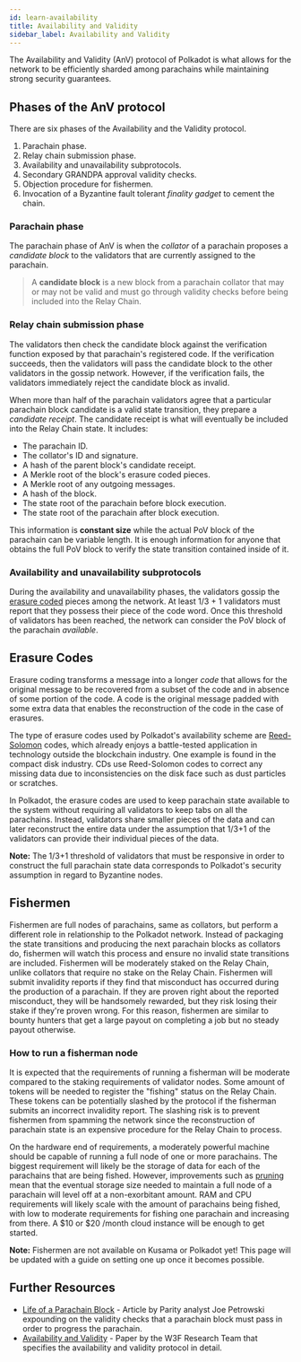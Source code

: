 ```yaml
---
id: learn-availability
title: Availability and Validity
sidebar_label: Availability and Validity
---
```


The Availability and Validity (AnV) protocol of Polkadot is what allows for the network to be efficiently sharded among parachains while maintaining strong security guarantees.

## Phases of the AnV protocol

There are six phases of the Availability and the Validity protocol.

1. Parachain phase.
2. Relay chain submission phase.
3. Availability and unavailability subprotocols.
4. Secondary GRANDPA approval validity checks.
5. Objection procedure for fishermen.
6. Invocation of a Byzantine fault tolerant _finality gadget_ to cement the chain.

### Parachain phase

The parachain phase of AnV is when the _collator_ of a parachain proposes a _candidate block_ to the validators that are currently assigned to the parachain.

> A __candidate block__ is a new block from a parachain collator that may or may not be valid and must go through validity checks before being included into the Relay Chain.

### Relay chain submission phase

The validators then check the candidate block against the verification function exposed by that parachain's registered code. If the verification succeeds, then the validators will pass the candidate block to the other validators in the gossip network. However, if the verification fails, the validators immediately reject the candidate block as invalid.

When more than half of the parachain validators agree that a particular parachain block candidate is a valid state transition, they prepare a _candidate receipt_. The candidate receipt is what will eventually be included into the Relay Chain state. It includes:

- The parachain ID.
- The collator's ID and signature.
- A hash of the parent block's candidate receipt.
- A Merkle root of the block's erasure coded pieces.
- A Merkle root of any outgoing messages.
- A hash of the block.
- The state root of the parachain before block execution.
- The state root of the parachain after block execution.

This information is __constant size__ while the actual PoV block of the parachain can be variable length. It is enough information for anyone that obtains the full PoV block to verify the state transition contained inside of it.

### Availability and unavailability subprotocols

During the availability and unavailability phases, the validators gossip the [erasure coded](#erasure-codes) pieces among the network. At least 1/3 + 1 validators must report that they possess their piece of the code word. Once this threshold of validators has been reached, the network can consider the PoV block of the parachain _available_.

## Erasure Codes

Erasure coding transforms a message into a longer _code_ that allows for the original message to be recovered from a subset of the code and in absence of some portion of the code. A code is the original message padded with some extra data that enables the reconstruction of the code in the case of erasures.

The type of erasure codes used by Polkadot's availability scheme are [Reed-Solomon](https://en.wikipedia.org/wiki/Reed%E2%80%93Solomon_error_correction) codes, which already enjoys a battle-tested application in technology outside the blockchain industry. One example is found in the compact disk industry. CDs use Reed-Solomon codes to correct any missing data due to inconsistencies on the disk face such as dust particles or scratches.

In Polkadot, the erasure codes are used to keep parachain state available to the system without requiring all validators to keep tabs on all the parachains. Instead, validators share smaller pieces of the data and can later reconstruct the entire data under the assumption that 1/3+1 of the validators can provide their individual pieces of the data.

**Note:** The 1/3+1 threshold of validators that must be responsive in order to construct the full parachain state data corresponds to Polkadot's security assumption in regard to Byzantine nodes.

## Fishermen

Fishermen are full nodes of parachains, same as collators, but perform a different role in relationship to the Polkadot network. Instead of packaging the state transitions and producing the next parachain blocks as collators do, fishermen will watch this process and ensure no invalid state transitions are included. Fishermen will be moderately staked on the Relay Chain, unlike collators that require no stake on the Relay Chain. Fishermen will submit invalidity reports if they find that misconduct has occurred during the production of a parachain. If they are proven right about the reported misconduct, they will be handsomely rewarded, but they risk losing their stake if they're proven wrong. For this reason, fishermen are similar to bounty hunters that get a large payout on completing a job but no steady payout otherwise.

### How to run a fisherman node

It is expected that the requirements of running a fisherman will be moderate compared to the staking requirements of validator nodes. Some amount of tokens will be needed to register the "fishing" status on the Relay Chain. These tokens can be potentially slashed by the protocol if the fisherman submits an incorrect invalidity report. The slashing risk is to prevent fishermen from spamming the network since the reconstruction of parachain state is an expensive procedure for the Relay Chain to process.

On the hardware end of requirements, a moderately powerful machine should be capable of running a full node of one or more parachains. The biggest requirement will likely be the storage of data for each of the parachains that are being fished. However, improvements such as [pruning](https://example.org) mean that the eventual storage size needed to maintain a full node of a parachain will level off at a non-exorbitant amount. RAM and CPU requirements will likely scale with the amount of parachains being fished, with low to moderate requirements for fishing one parachain and increasing from there. A $10 or $20 /month cloud instance will be enough to get started.

**Note:** Fishermen are not available on Kusama or Polkadot yet! This page will be updated with a guide on setting one up once it becomes possible.

## Further Resources

- [Life of a Parachain Block](https://polkadot.network/the-path-of-a-parachain-block/) - Article by Parity analyst Joe Petrowski expounding on the validity checks that a parachain block must pass in order to progress the parachain.
- [Availability and Validity](https://github.com/w3f/research/tree/85cd4adfccb7d435f21cd9fd249cd1b7f5167537/docs/papers/AnV) - Paper by the W3F Research Team that specifies the availability and validity protocol in detail.
